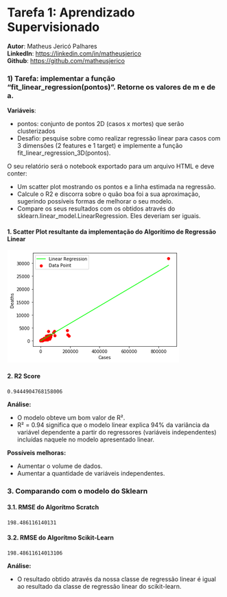 # Tarefa 1: Aprendizado Supervisionado

**Autor**: Matheus Jericó Palhares <br>
**LinkedIn**: https://linkedin.com/in/matheusjerico <br>
**Github**: https://github.com/matheusjerico

### 1) Tarefa: implementar a função “fit_linear_regression(pontos)”. Retorne os valores de m e de a.

**Variáveis**:
- pontos: conjunto de pontos 2D (casos x mortes) que serão clusterizados
- Desafio: pesquise sobre como realizar regressão linear para casos com 3 dimensões (2 features e 1 target) e implemente a função fit_linear_regression_3D(pontos).


O seu relatório será o notebook exportado para um arquivo HTML e deve conter:
- Um scatter plot mostrando os pontos e a linha estimada na regressão.
- Calcule o R2 e discorra sobre o quão boa foi a sua aproximação, sugerindo possíveis formas de melhorar o seu modelo.
- Compare os seus resultados com os obtidos através do sklearn.linear_model.LinearRegression. Eles deveriam ser iguais.

#### 1. Scatter Plot resultante da implementação do Algorítimo de Regressão Linear

![png](imagens/output_18_0.png)


#### 2. R2 Score

    0.9444904768158006

**Análise:** 
- O modelo obteve um bom valor de R². 
- R² = 0.94 significa que o modelo linear explica 94% da variância da variável dependente a partir do regressores (variáveis independentes) incluídas naquele no modelo apresentado linear. 

**Possíveis melhoras:**
- Aumentar o volume de dados.
- Aumentar a quantidade de variáveis independentes.

### 3. Comparando com o modelo do Sklearn

#### 3.1. RMSE do Algorítmo Scratch

    198.486116140131


#### 3.2. RMSE do Algorítmo Scikit-Learn

    198.48611614013106


**Análise:**
- O resultado obtido através da nossa classe de regressão linear é igual ao resultado da classe de regressão linear do scikit-learn. 
